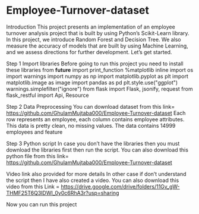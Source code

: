 # Employee-Turnover-dataset

Introduction
This project presents an implementation of an employee turnover analysis project that is built by using Python’s Scikit-Learn library. In this project, we introduce Random Forest and Decision Tree. We also measure the accuracy of models that are built by using Machine Learning, and we assess directions for further development. Let’s get started.


Step 1
Import libraries
Before going to run this project you need to install these libraries 
from __future__ import print_function
%matplotlib inline
import os
import warnings
import numpy as np
import matplotlib.pyplot as plt
import matplotlib.image as image
import pandas as pd
plt.style.use("ggplot")
warnings.simplefilter("ignore")
from flask import Flask, jsonify, request
from flask_restful import Api, Resource


Step 2
Data Preprocessing
You can download dataset from this link= https://github.com/GhulamMujtaba000/Employee-Turnover-dataset
Each row represents an employee, each column contains employee attributes. 
This data is pretty clean, no missing values.
The data contains 14999 employees and feature



Step 3
Python script
In case you don’t have the libraries then you must download the libraries first then run the script.
You can also download this python file from this link= https://github.com/GhulamMujtaba000/Employee-Turnover-dataset

Video link also provided for more details
In other case if don’t understand the script then I have also created a video.
You can also download this video from this 
Link = https://drive.google.com/drive/folders/11Gv_gW-THMF25T6Q3IDWI_0y0c6RhA3r?usp=sharing

Now you can run this project  
